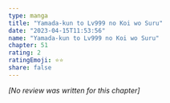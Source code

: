 ```yaml
---
type: manga
title: "Yamada-kun to Lv999 no Koi wo Suru"
date: "2023-04-15T11:53:56"
name: "Yamada-kun to Lv999 no Koi wo Suru"
chapter: 51
rating: 2
ratingEmoji: ⭐️⭐️
share: false
---
```


_[No review was written for this chapter]_
